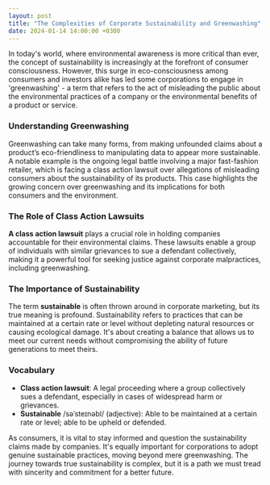```yaml
---
layout: post
title: "The Complexities of Corporate Sustainability and Greenwashing"
date: 2024-01-14 14:00:00 +0300
---
```


In today's world, where environmental awareness is more critical than ever, the concept of sustainability is increasingly at the forefront of consumer consciousness. However, this surge in eco-consciousness among consumers and investors alike has led some corporations to engage in 'greenwashing' - a term that refers to the act of misleading the public about the environmental practices of a company or the environmental benefits of a product or service.

### Understanding Greenwashing

Greenwashing can take many forms, from making unfounded claims about a product’s eco-friendliness to manipulating data to appear more sustainable. A notable example is the ongoing legal battle involving a major fast-fashion retailer, which is facing a class action lawsuit over allegations of misleading consumers about the sustainability of its products. This case highlights the growing concern over greenwashing and its implications for both consumers and the environment.

### The Role of Class Action Lawsuits

**A class action lawsuit** plays a crucial role in holding companies accountable for their environmental claims. These lawsuits enable a group of individuals with similar grievances to sue a defendant collectively, making it a powerful tool for seeking justice against corporate malpractices, including greenwashing.

### The Importance of Sustainability

The term **sustainable** is often thrown around in corporate marketing, but its true meaning is profound. Sustainability refers to practices that can be maintained at a certain rate or level without depleting natural resources or causing ecological damage. It's about creating a balance that allows us to meet our current needs without compromising the ability of future generations to meet theirs.

### Vocabulary
- **Class action lawsuit**: A legal proceeding where a group collectively sues a defendant, especially in cases of widespread harm or grievances.
- **Sustainable** /səˈsteɪnəbl/ (adjective): Able to be maintained at a certain rate or level; able to be upheld or defended.

As consumers, it is vital to stay informed and question the sustainability claims made by companies. It's equally important for corporations to adopt genuine sustainable practices, moving beyond mere greenwashing. The journey towards true sustainability is complex, but it is a path we must tread with sincerity and commitment for a better future.